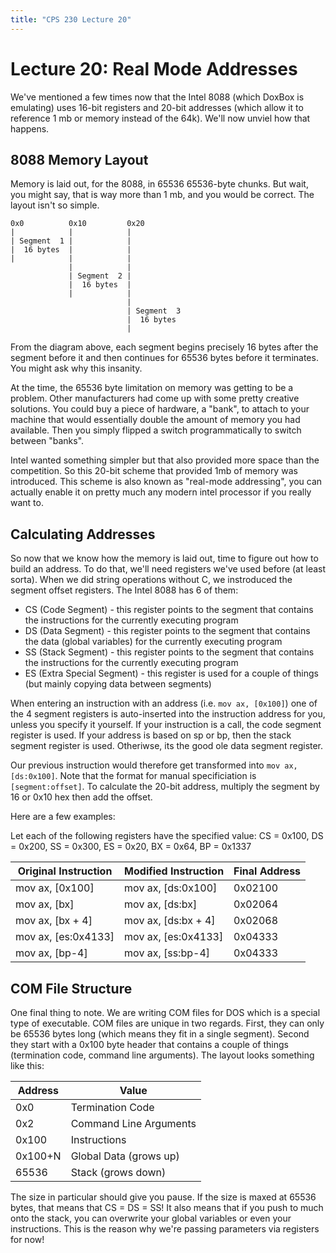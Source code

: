 ```yaml
---
title: "CPS 230 Lecture 20"
---
```


# Lecture 20: Real Mode Addresses

We've mentioned a few times now that the Intel 8088 (which DoxBox is emulating) uses 16-bit registers and 20-bit addresses (which allow it to reference 1 mb or memory instead of the 64k).  We'll now unviel how that happens.

## 8088 Memory Layout

Memory is laid out, for the 8088, in 65536 65536-byte chunks.  But wait, you might say, that is way more than 1 mb, and you would be correct.  The layout isn't so simple.

``` text
0x0          0x10         0x20
|            |            |
| Segment  1 |            |
|  16 bytes  |            |
|            |            |
             |            |
             | Segment  2 |
             |  16 bytes  |
             |            |
                          |            
                          | Segment  3 
                          |  16 bytes  
                          |            
```

From the diagram above, each segment begins precisely 16 bytes after the segment before it and then continues for 65536 bytes before it terminates.  You might ask why this insanity.

At the time, the 65536 byte limitation on memory was getting to be a problem.  Other manufacturers had come up with some pretty creative solutions.  You could buy a piece of hardware, a "bank", to attach to your machine that would essentially double the amount of memory you had available.  Then you simply flipped a switch programmatically to switch between "banks".

Intel wanted something simpler but that also provided more space than the competition.  So this 20-bit scheme that provided 1mb of memory was introduced.  This scheme is also known as "real-mode addressing", you can actually enable it on pretty much any modern intel processor if you really want to.

## Calculating Addresses

So now that we know how the memory is laid out, time to figure out how to build an address.  To do that, we'll need registers we've used before (at least sorta).  When we did string operations without C, we instroduced the segment offset registers.  The Intel 8088 has 6 of them:
* CS (Code Segment) - this register points to the segment that contains the instructions for the currently executing program
* DS (Data Segment) - this register points to the segment that contains the data (global variables) for the currently executing program
* SS (Stack Segment) - this register points to the segment that contains the instructions for the currently executing program
* ES (Extra Special Segment) - this register is used for a couple of things (but mainly copying data between segments)

When entering an instruction with an address (i.e. `mov ax, [0x100]`) one of the 4 segment registers is auto-inserted into the instruction address for you, unless you specify it yourself.  If your instruction is a call, the code segment register is used.  If your address is based on sp or bp, then the stack segment register is used.  Otheriwse, its the good ole data segment register.

Our previous instruction would therefore get transformed into `mov ax, [ds:0x100]`.  Note that the format for manual specificiation is `[segment:offset]`.  To calculate the 20-bit address, multiply the segment by 16 or 0x10 hex then add the offset.

Here are a few examples:

Let each of the following registers have the specified value: CS = 0x100, DS = 0x200, SS = 0x300, ES = 0x20, BX = 0x64, BP = 0x1337

| Original Instruction | Modified Instruction | Final Address |
| --- | --- | --- |
| mov ax, [0x100] | mov ax, [ds:0x100] | 0x02100 |
| mov ax, [bx] | mov ax, [ds:bx] | 0x02064 |
| mov ax, [bx + 4] | mov ax, [ds:bx + 4] | 0x02068 |
| mov ax, [es:0x4133] | mov ax, [es:0x4133] | 0x04333 |
| mov ax, [bp-4] | mov ax, [ss:bp-4] | 0x04333 |

## COM File Structure

One final thing to note.  We are writing COM files for DOS which is a special type of executable.  COM files are unique in two regards.  First, they can only be 65536 bytes long (which means they fit in a single segment).  Second they start with a 0x100 byte header that contains a couple of things (termination code, command line arguments).  The layout looks something like this:

| Address | Value | 
| --- | --- |
| 0x0 | Termination Code | 
| 0x2 | Command Line Arguments |
| 0x100 | Instructions|
| 0x100+N | Global Data (grows up) | 
| 65536 | Stack (grows down) | 

The size in particular should give you pause.  If the size is maxed at 65536 bytes, that means that CS = DS = SS!  It also means that if you push to much onto the stack, you can overwrite your global variables or even your instructions.  This is the reason why we're passing parameters via registers for now! 
